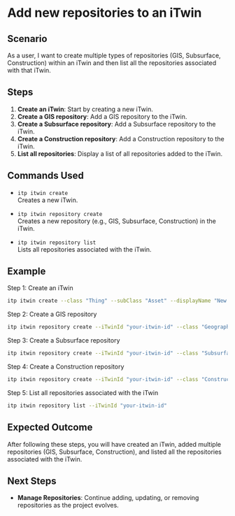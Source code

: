 # Add new repositories to an iTwin

## Scenario

As a user, I want to create multiple types of repositories (GIS, Subsurface, Construction) within an iTwin and then list all the repositories associated with that iTwin.

## Steps

1. **Create an iTwin**: Start by creating a new iTwin.
2. **Create a GIS repository**: Add a GIS repository to the iTwin.
3. **Create a Subsurface repository**: Add a Subsurface repository to the iTwin.
4. **Create a Construction repository**: Add a Construction repository to the iTwin.
5. **List all repositories**: Display a list of all repositories added to the iTwin.

## Commands Used

- `itp itwin create`  
  Creates a new iTwin.

- `itp itwin repository create`  
  Creates a new repository (e.g., GIS, Subsurface, Construction) in the iTwin.

- `itp itwin repository list`  
  Lists all repositories associated with the iTwin.

## Example

Step 1: Create an iTwin
```bash
itp itwin create --class "Thing" --subClass "Asset" --displayName "New Infrastructure Project" --description "iTwin of new infrastructure project"
```

Step 2: Create a GIS repository
```bash
itp itwin repository create --iTwinId "your-itwin-id" --class "GeographicInformationSystem" --subClass "WebMapService" --uri "https://example.com/gis-repo"
```

Step 3: Create a Subsurface repository
```bash
itp itwin repository create --iTwinId "your-itwin-id" --class "Subsurface" --uri "https://example.com/subsurface-repo"
```

Step 4: Create a Construction repository
```bash
itp itwin repository create --iTwinId "your-itwin-id" --class "Construction" --uri "https://example.com/construction-repo"
```

Step 5: List all repositories associated with the iTwin
```bash
itp itwin repository list --iTwinId "your-itwin-id"
```

## Expected Outcome

After following these steps, you will have created an iTwin, added multiple repositories (GIS, Subsurface, Construction), and listed all the repositories associated with the iTwin.

## Next Steps

- **Manage Repositories**: Continue adding, updating, or removing repositories as the project evolves.
